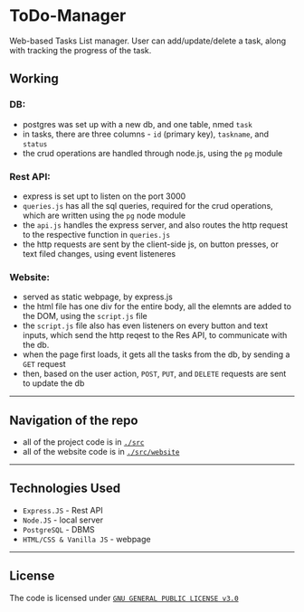 # ToDo-Manager

Web-based Tasks List manager.
User can add/update/delete a task, along with tracking the progress of the task.

## Working

### DB:
- postgres was set up with a new db, and one table, nmed `task`
- in tasks, there are three columns - `id` (primary key), `taskname`, and `status`
- the crud operations are handled through node.js, using the `pg` module

### Rest API:
- express is set upt to listen on the port 3000
- `queries.js` has all the sql queries, required for the crud operations, which are written using the `pg` node module
- the `api.js` handles the express server, and also routes the http request to the respective function in `queries.js`
- the http requests are sent by the client-side js, on button presses, or text filed changes, using event listeneres

### Website:
- served as static webpage, by express.js
- the html file has one div for the entire body, all the elemnts are added to the DOM, using the `script.js` file
- the `script.js` file also has even listeners on every button and text inputs, which send the http reqest to the Res API, to communicate with the db.
- when the page first loads, it gets all the tasks from the db, by sending a `GET` request
- then, based on the user action, `POST`, `PUT`, and `DELETE` requests are sent to update the db

---

## Navigation of the repo

- all of the project code is in [`./src`](https://github.com/aaryarajoju/ToDo-Manager/tree/main/src)
- all of the website code is in [`./src/website`](https://github.com/aaryarajoju/ToDo-Manager/tree/main/src/website)

---

## Technologies Used

- `Express.JS` - Rest API
- `Node.JS` - local server
- `PostgreSQL` - DBMS
- `HTML/CSS & Vanilla JS` - webpage

---

## License 

The code is licensed under [`GNU GENERAL PUBLIC LICENSE v3.0`](https://github.com/aaryarajoju/ToDo-Manager/blob/main/LICENSE)
